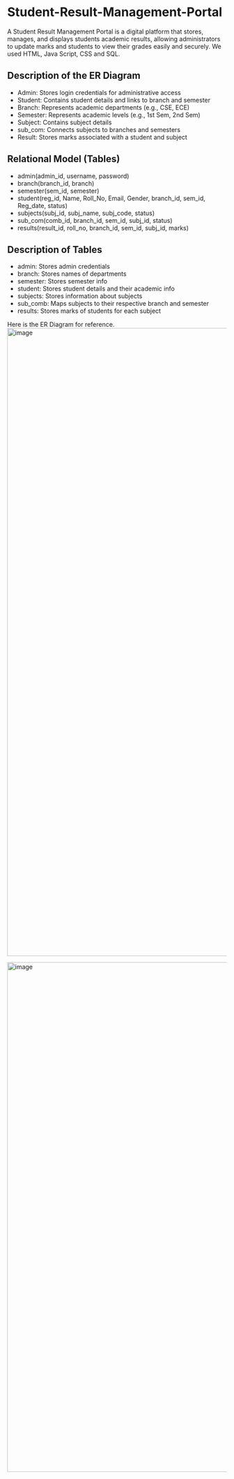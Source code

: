 # Student-Result-Management-Portal
A Student Result Management Portal is a digital platform that stores, manages, and displays students academic results, allowing administrators to update marks and students to view their grades easily and securely. 
We used HTML, Java Script, CSS and SQL.

## Description of the ER Diagram
- Admin: Stores login credentials for administrative access
- Student: Contains student details and links to branch and semester
- Branch: Represents academic departments (e.g., CSE, ECE)
- Semester: Represents academic levels (e.g., 1st Sem, 2nd Sem)
- Subject: Contains subject details
- sub_com: Connects subjects to branches and semesters
- Result: Stores marks associated with a student and subject

## Relational Model (Tables)
- admin(admin_id, username, password)
- branch(branch_id, branch)
- semester(sem_id, semester)
- student(reg_id, Name, Roll_No, Email, Gender, branch_id, sem_id, Reg_date, status)
- subjects(subj_id, subj_name, subj_code, status)
- sub_com(comb_id, branch_id, sem_id, subj_id, status)
- results(result_id, roll_no, branch_id, sem_id, subj_id, marks)

## Description of Tables
- admin: Stores admin credentials
- branch: Stores names of departments
- semester: Stores semester info
- student: Stores student details and their academic info
- subjects: Stores information about subjects
- sub_comb: Maps subjects to their respective branch and semester
- results: Stores marks of students for each subject

Here is the ER Diagram for reference.
<img width="1680" height="1439" alt="image" src="https://github.com/user-attachments/assets/a8f9e13a-87e9-4649-a58a-a7893797c322" />

<img width="1280" height="1168" alt="image" src="https://github.com/user-attachments/assets/fb0c28f7-c9a8-4306-97b7-58c22e7366b0" />




